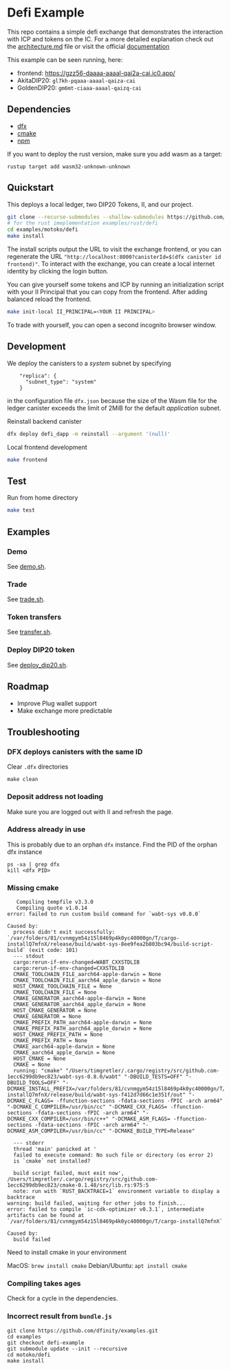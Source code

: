 # Defi Example

This repo contains a simple defi exchange that demonstrates the interaction with ICP and tokens on the IC. For a more detailed explanation check out the [architecture.md](architecture.md) file or visit the official [documentation](https://smartcontracts.org/docs/examples/defi.html)

This example can be seen running, here:
- frontend: https://gzz56-daaaa-aaaal-qai2a-cai.ic0.app/
- AkitaDIP20: `gl7kh-pqaaa-aaaal-qaiza-cai`
- GoldenDIP20: `gm6mt-ciaaa-aaaal-qaizq-cai`

## Dependencies

- [dfx](https://smartcontracts.org/docs/developers-guide/install-upgrade-remove.html)
- [cmake](https://cmake.org/)
- [npm](https://nodejs.org/en/download/)

If you want to deploy the rust version, make sure you add wasm as a target:

```
rustup target add wasm32-unknown-unknown
```
## Quickstart

This deploys a local ledger, two DIP20 Tokens, II, and our project.

```bash
git clone --recurse-submodules --shallow-submodules https://github.com/dfinity/examples.git
# for the rust imeplementation examples/rust/defi
cd examples/motoko/defi
make install
```

The install scripts output the URL to visit the exchange frontend, or you can regenerate the URL `"http://localhost:8000?canisterId=$(dfx canister id frontend)"`. To interact with the exchange, you can create a local internet identity by clicking the login button. 

You can give yourself some tokens and ICP by running an initialization script with your II Principal that you can copy from the frontend. After adding balanced reload the frontend.

```bash
make init-local II_PRINCIPAL=<YOUR II PRINCIPAL>
```

To trade with yourself, you can open a second incognito browser window. 

## Development

We deploy the canisters to a *system* subnet by specifying
```
    "replica": {
      "subnet_type": "system"
    }
```
in the configuration file `dfx.json` because the size of the Wasm file for the ledger canister exceeds the limit of 2MiB for the default *application* subnet.

Reinstall backend canister

```bash
dfx deploy defi_dapp -m reinstall --argument '(null)'
```

Local frontend development

```bash
make frontend
```

## Test

Run from home directory

```bash
make test
```


## Examples

### Demo

See [demo.sh](test/demo.sh).

### Trade

See [trade.sh](test/trade.sh).

### Token transfers

See [transfer.sh](test/transfer.sh).

### Deploy DIP20 token

See [deploy_dip20.sh](scripts/deploy_dip20.sh).

## Roadmap
- Improve Plug wallet support
- Make exchange more predictable

## Troubleshooting

### DFX deploys canisters with the same ID

Clear `.dfx` directories

```
make clean
```

### Deposit address not loading 

Make sure you are logged out with II and refresh the page.

### Address already in use

This is probably due to an orphan `dfx` instance. Find the PID of the orphan dfx instance

```
ps -xa | grep dfx
kill <dfx PID>
```

### Missing cmake

```
   Compiling tempfile v3.3.0
   Compiling quote v1.0.14
error: failed to run custom build command for `wabt-sys v0.8.0`

Caused by:
  process didn't exit successfully: `/var/folders/81/cvnmgym54z15l8469p4k0yc40000gn/T/cargo-installQ7mfnX/release/build/wabt-sys-8ee9fea2b803bc94/build-script-build` (exit code: 101)
  --- stdout
  cargo:rerun-if-env-changed=WABT_CXXSTDLIB
  cargo:rerun-if-env-changed=CXXSTDLIB
  CMAKE_TOOLCHAIN_FILE_aarch64-apple-darwin = None
  CMAKE_TOOLCHAIN_FILE_aarch64_apple_darwin = None
  HOST_CMAKE_TOOLCHAIN_FILE = None
  CMAKE_TOOLCHAIN_FILE = None
  CMAKE_GENERATOR_aarch64-apple-darwin = None
  CMAKE_GENERATOR_aarch64_apple_darwin = None
  HOST_CMAKE_GENERATOR = None
  CMAKE_GENERATOR = None
  CMAKE_PREFIX_PATH_aarch64-apple-darwin = None
  CMAKE_PREFIX_PATH_aarch64_apple_darwin = None
  HOST_CMAKE_PREFIX_PATH = None
  CMAKE_PREFIX_PATH = None
  CMAKE_aarch64-apple-darwin = None
  CMAKE_aarch64_apple_darwin = None
  HOST_CMAKE = None
  CMAKE = None
  running: "cmake" "/Users/timgretler/.cargo/registry/src/github.com-1ecc6299db9ec823/wabt-sys-0.8.0/wabt" "-DBUILD_TESTS=OFF" "-DBUILD_TOOLS=OFF" "-DCMAKE_INSTALL_PREFIX=/var/folders/81/cvnmgym54z15l8469p4k0yc40000gn/T/cargo-installQ7mfnX/release/build/wabt-sys-f412d7d66c1e351f/out" "-DCMAKE_C_FLAGS= -ffunction-sections -fdata-sections -fPIC -arch arm64" "-DCMAKE_C_COMPILER=/usr/bin/cc" "-DCMAKE_CXX_FLAGS= -ffunction-sections -fdata-sections -fPIC -arch arm64" "-DCMAKE_CXX_COMPILER=/usr/bin/c++" "-DCMAKE_ASM_FLAGS= -ffunction-sections -fdata-sections -fPIC -arch arm64" "-DCMAKE_ASM_COMPILER=/usr/bin/cc" "-DCMAKE_BUILD_TYPE=Release"

  --- stderr
  thread 'main' panicked at '
  failed to execute command: No such file or directory (os error 2)
  is `cmake` not installed?

  build script failed, must exit now', /Users/timgretler/.cargo/registry/src/github.com-1ecc6299db9ec823/cmake-0.1.48/src/lib.rs:975:5
  note: run with `RUST_BACKTRACE=1` environment variable to display a backtrace
warning: build failed, waiting for other jobs to finish...
error: failed to compile `ic-cdk-optimizer v0.3.1`, intermediate artifacts can be found at `/var/folders/81/cvnmgym54z15l8469p4k0yc40000gn/T/cargo-installQ7mfnX`

Caused by:
  build failed

```
Need to install cmake in your environment

MacOS: `brew install cmake`
Debian/Ubuntu: `apt install cmake`

### Compiling takes ages

Check for a cycle in the dependencies.

### Incorrect result from `bundle.js`

```
git clone https://github.com/dfinity/examples.git
cd examples
git checkout defi-example
git submodule update --init --recursive
cd motoko/defi
make install
```


